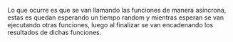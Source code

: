Lo que ocurre es que se van llamando las funciones de manera asincrona, estas es quedan esperando un tiempo random y mientras esperan se van ejecutando otras funciones, luego al finalizar se van encadenando los resultados de dichas funciones.